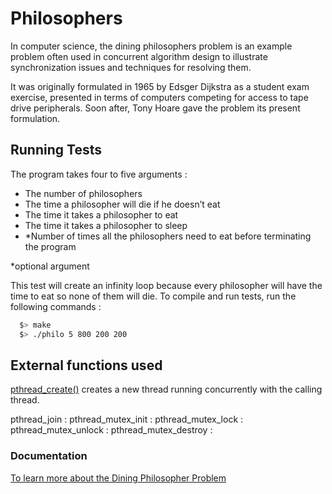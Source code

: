 # Philosophers

In computer science, the dining philosophers problem is an example problem often used in concurrent algorithm design to illustrate synchronization issues and techniques for resolving them.

It was originally formulated in 1965 by Edsger Dijkstra as a student exam exercise, presented in terms of computers competing for access to tape drive peripherals. Soon after, Tony Hoare gave the problem its present formulation.

## Running Tests

The program takes four to five arguments : 
- The number of philosophers
- The time a philosopher will die if he doesn’t eat
- The time it takes a philosopher to eat
- The time it takes a philosopher to sleep
- *Number of times all the philosophers need to eat before terminating the program

*optional argument

This test will create an infinity loop because every philosopher will have the time to eat so none of them will die.
To compile and run tests, run the following commands :

```bash
  $> make
  $> ./philo 5 800 200 200
```

## External functions used

[pthread_create()]([https://medium.com/@ruinadd/philosophers-42-guide-the-dining-philosophers-problem-893a24bc0fe2](http://manpagesfr.free.fr/man/man3/pthread_create.3.html)) creates a new thread running concurrently with the calling thread.

pthread_join :
pthread_mutex_init :
pthread_mutex_lock :
pthread_mutex_unlock :
pthread_mutex_destroy :

### Documentation

[To learn more about the Dining Philosopher Problem](https://medium.com/@ruinadd/philosophers-42-guide-the-dining-philosophers-problem-893a24bc0fe2)

